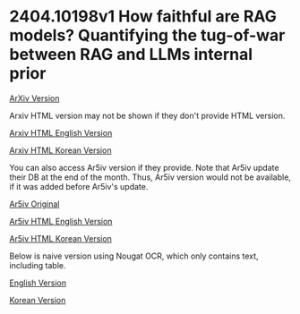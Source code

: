 # 2404.10198v1 How faithful are RAG models? Quantifying the tug-of-war between RAG and LLMs internal prior

[ArXiv Version](https://arxiv.org/abs/2404.10198v1)

Arxiv HTML version may not be shown if they don't provide HTML version.

[Arxiv HTML English Version](https://raw.githack.com/kh-kim/arxiv-translator/master/papers/2404.10198v1/paper.raw.en.html)

[Arxiv HTML Korean Version](https://raw.githack.com/kh-kim/arxiv-translator/master/papers/2404.10198v1/paper.raw.ko.html)

You can also access Ar5iv version if they provide.
Note that Ar5iv update their DB at the end of the month.
Thus, Ar5iv version would not be available, if it was added before Ar5iv's update.

[Ar5iv Original](https://ar5iv.org/abs/2404.10198v1)

[Ar5iv HTML English Version](https://raw.githack.com/kh-kim/arxiv-translator/master/papers/2404.10198v1/paper.ar5iv.en.html)

[Ar5iv HTML Korean Version](https://raw.githack.com/kh-kim/arxiv-translator/master/papers/2404.10198v1/paper.ar5iv.ko.html)

Below is naive version using Nougat OCR, which only contains text, including table.

[English Version](https://raw.githack.com/kh-kim/arxiv-translator/master/papers/2404.10198v1/paper.en.html)

[Korean Version](https://raw.githack.com/kh-kim/arxiv-translator/master/papers/2404.10198v1/paper.ko.html)